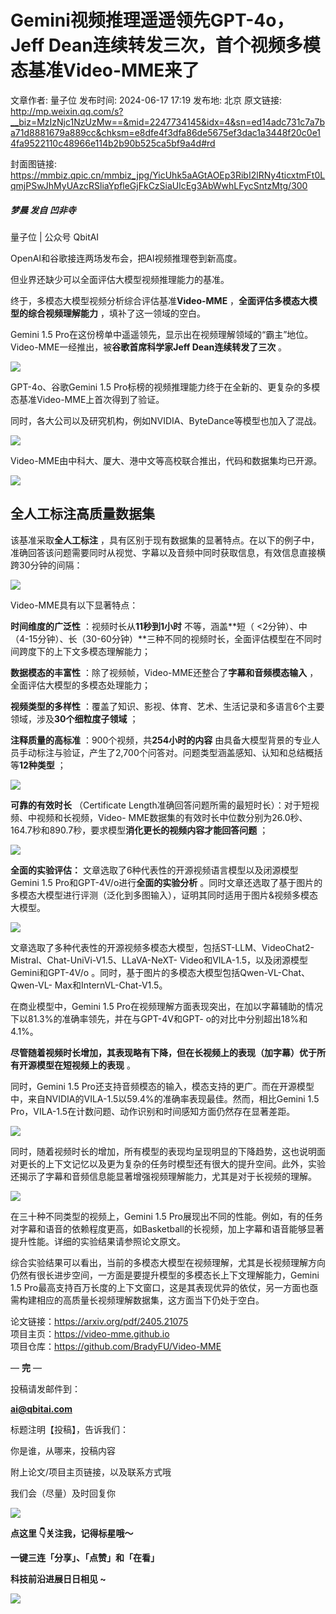 # Gemini视频推理遥遥领先GPT-4o，Jeff Dean连续转发三次，首个视频多模态基准Video-MME来了

文章作者: 量子位
发布时间: 2024-06-17 17:19
发布地: 北京
原文链接: http://mp.weixin.qq.com/s?__biz=MzIzNjc1NzUzMw==&mid=2247734145&idx=4&sn=ed14adc731c7a7ba71d8881679a889cc&chksm=e8dfe4f3dfa86de5675ef3dac1a3448f20c0e14fa9522110c48966e114b2b90b525ca5bf9a4d#rd

封面图链接: https://mmbiz.qpic.cn/mmbiz_jpg/YicUhk5aAGtAOEp3RibI2lRNy4ticxtmFt0LqmjPSwJhMyUAzcRSliaYpfleGjFkCzSiaUlcEg3AbWwhLFycSntzMtg/300

##### 梦晨 发自 凹非寺  
量子位 | 公众号 QbitAI

OpenAI和谷歌接连两场发布会，把AI视频推理卷到新高度。

但业界还缺少可以全面评估大模型视频推理能力的基准。

终于，多模态大模型视频分析综合评估基准**Video-MME** ，**全面评估多模态大模型的综合视频理解能力** ，填补了这一领域的空白。

Gemini 1.5 Pro在这份榜单中遥遥领先，显示出在视频理解领域的“霸主”地位。Video-MME一经推出，被**谷歌首席科学家Jeff
Dean连续转发了三次** 。

![](https://mmbiz.qpic.cn/mmbiz_png/YicUhk5aAGtAOEp3RibI2lRNy4ticxtmFt0iczdibG48lgt0rewXiaEoIYopD38eKFPpKOOAfC2ib3aia4nSa0Uxa1qowA/640?wx_fmt=png&from=appmsg)

GPT-4o、谷歌Gemini 1.5 Pro标榜的视频推理能力终于在全新的、更复杂的多模态基准Video-MME上首次得到了验证。

同时，各大公司以及研究机构，例如NVIDIA、ByteDance等模型也加入了混战。

![](https://mmbiz.qpic.cn/mmbiz_png/YicUhk5aAGtAOEp3RibI2lRNy4ticxtmFt0xdMw2FojgDEqzFow1aDMJS7kULAleBASqAuGpwMjXRczBMNrDG0bpw/640?wx_fmt=png&from=appmsg)

Video-MME由中科大、厦大、港中文等高校联合推出，代码和数据集均已开源。

![](https://mmbiz.qpic.cn/mmbiz_png/YicUhk5aAGtAOEp3RibI2lRNy4ticxtmFt0kvnErj6ojq4RajyqP1kiatraLmG9jjrsGnkO9pIOT8enrocuaBa1KSQ/640?wx_fmt=png&from=appmsg)

## 全人工标注高质量数据集

该基准采取**全人工标注**
，具有区别于现有数据集的显著特点。在以下的例子中，准确回答该问题需要同时从视觉、字幕以及音频中同时获取信息，有效信息直接横跨30分钟的间隔：

![](https://mmbiz.qpic.cn/mmbiz_jpg/YicUhk5aAGtAOEp3RibI2lRNy4ticxtmFt0LJ8KYSApBD97hU4ysHTTicFwtQyiaHibTJBavuOyg6JqHZqtRyB7F4AgA/640?wx_fmt=jpeg&from=appmsg)

Video-MME具有以下显著特点：

**时间维度的广泛性** ：视频时长从**11秒到1小时** 不等，涵盖**短（
<2分钟）、中（4-15分钟）、长（30-60分钟）**三种不同的视频时长，全面评估模型在不同时间跨度下的上下文多模态理解能力；

**数据模态的丰富性** ：除了视频帧，Video-MME还整合了**字幕和音频模态输入** ，全面评估大模型的多模态处理能力；

**视频类型的多样性** ：覆盖了知识、影视、体育、艺术、生活记录和多语言6个主要领域，涉及**30个细粒度子领域** ；

**注释质量的高标准** ：900个视频，共**254小时的内容**
由具备大模型背景的专业人员手动标注与验证，产生了2,700个问答对。问题类型涵盖感知、认知和总结概括等**12种类型** ；

![](https://mmbiz.qpic.cn/mmbiz_png/YicUhk5aAGtAOEp3RibI2lRNy4ticxtmFt0ZI8hzmqZFZrOFmic34qwGHUT9G4kib6jxKu0b5pLXDW0bJeQdtKpD0ZA/640?wx_fmt=png&from=appmsg)

**可靠的有效时长** （Certificate Length准确回答问题所需的最短时长）：对于短视频、中视频和长视频，Video-
MME数据集的有效时长中位数分别为26.0秒、164.7秒和890.7秒，要求模型**消化更长的视频内容才能回答问题** ；

![](https://mmbiz.qpic.cn/mmbiz_png/YicUhk5aAGtAOEp3RibI2lRNy4ticxtmFt0GqeKjgrJNclBhzMicnVhAuEcHGjRTDm3xxymxZDibkVTicx9rkdSEj5vw/640?wx_fmt=png&from=appmsg)

**全面的实验评估：** 文章选取了6种代表性的开源视频语言模型以及闭源模型Gemini 1.5 Pro和GPT-4V/o进行**全面的实验分析**
。同时文章还选取了基于图片的多模态大模型进行评测（泛化到多图输入），证明其同时适用于图片&视频多模态大模型。

![](https://mmbiz.qpic.cn/mmbiz_png/YicUhk5aAGtAOEp3RibI2lRNy4ticxtmFt0cZxcCRfQCCmSyZ4uZ6ic1TtxwLO8ZPe6VkwS8V0vLmxWRMvMFnjd9Tg/640?wx_fmt=png&from=appmsg)

文章选取了多种代表性的开源视频多模态大模型，包括ST-LLM、VideoChat2-Mistral、Chat-UniVi-V1.5、LLaVA-NeXT-
Video和VILA-1.5，以及闭源模型Gemini和GPT-4V/o 。同时，基于图片的多模态大模型包括Qwen-VL-Chat、Qwen-VL-
Max和InternVL-Chat-V1.5。

在商业模型中，Gemini 1.5 Pro在视频理解方面表现突出，在加以字幕辅助的情况下以81.3%的准确率领先，并在与GPT-4V和GPT-
o的对比中分别超出18%和4.1%。

**尽管随着视频时长增加，其表现略有下降，但在长视频上的表现（加字幕）优于所有开源模型在短视频上的表现** 。

同时，Gemini 1.5
Pro还支持音频模态的输入，模态支持的更广。而在开源模型中，来自NVIDIA的VILA-1.5以59.4%的准确率表现最佳。然而，相比Gemini 1.5
Pro，VILA-1.5在计数问题、动作识别和时间感知方面仍然存在显著差距。

![](https://mmbiz.qpic.cn/mmbiz_png/YicUhk5aAGtAOEp3RibI2lRNy4ticxtmFt0GMI1wX5BwK3sA7vELMiaQGnSBUeaxGg3GeLobj5AlQaZfSZvGLzpO9g/640?wx_fmt=png&from=appmsg)

同时，随着视频时长的增加，所有模型的表现均呈现明显的下降趋势，这也说明面对更长的上下文记忆以及更为复杂的任务时模型还有很大的提升空间。此外，实验还揭示了字幕和音频信息能显著增强视频理解能力，尤其是对于长视频的理解。

![](https://mmbiz.qpic.cn/mmbiz_png/YicUhk5aAGtAOEp3RibI2lRNy4ticxtmFt0aCUnwwP9vicZ5zrWbj5p8FwOC8tGZneicw5Ivz6dm9AFpibm4TKia1ZUDQ/640?wx_fmt=png&from=appmsg)

在三十种不同类型的视频上，Gemini 1.5
Pro展现出不同的性能。例如，有的任务对字幕和语音的依赖程度更高，如Basketball的长视频，加上字幕和语音能够显著提升性能。详细的实验结果请参照论文原文。

综合实验结果可以看出，当前的多模态大模型在视频理解，尤其是长视频理解方向仍然有很长进步空间，一方面是要提升模型的多模态长上下文理解能力，Gemini 1.5
Pro最高支持百万长度的上下文窗口，这是其表现优异的依仗，另一方面也亟需构建相应的高质量长视频理解数据集，这方面当下仍处于空白。

论文链接：https://arxiv.org/pdf/2405.21075  
项目主页：https://video-mme.github.io  
项目仓库：https://github.com/BradyFU/Video-MME

— **完** —

  

投稿请发邮件到：

**ai@qbitai.com**

标题注明【投稿】，告诉我们：

你是谁，从哪来，投稿内容‍

附上论文/项目主页链接，以及联系方式哦

我们会（尽量）及时回复你

![](https://mmbiz.qpic.cn/mmbiz_gif/YicUhk5aAGtC5nGy7YMGhQ0ZJeyibWyL0KVCtiaLEPMyd4Bszuo0bFIOxZOvdmqdxnOosYXyu5aI7MXpyUrUWfz6g/640?wx_fmt=gif&tp=webp&wxfrom=5&wx_lazy=1)

  

**点这里 👇关注我，记得标星哦～**

**一键三连「分享」、「点赞」和「在看」**

**科技前沿进展日日相见 ~**

![](https://mmbiz.qpic.cn/mmbiz_svg/g9RQicMD01M0tYoRQT2cMQRmPS5ZDyrrfzeksiay90KaDzlGBH61icqHxmgFKfvfXtVuwTHV740CDLAaXU1LIfZyoJEpYKcRIiaE/640?wx_fmt=svg&tp=webp&wxfrom=5&wx_lazy=1&wx_co=1)

